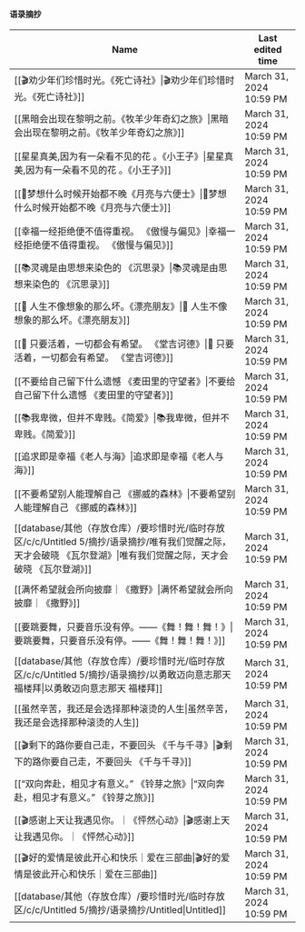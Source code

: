#### 语录摘抄

|Name|Last edited time|
|---|---|
|[[🎬劝少年们珍惜时光。《死亡诗社》\|🎬劝少年们珍惜时光。《死亡诗社》]]|March 31, 2024 10:59 PM|
|[[黑暗会出现在黎明之前。《牧羊少年奇幻之旅》\|黑暗会出现在黎明之前。《牧羊少年奇幻之旅》]]|March 31, 2024 10:59 PM|
|[[星星真美,因为有一朵看不见的花 。《小王子》\|星星真美,因为有一朵看不见的花 。《小王子》]]|March 31, 2024 10:59 PM|
|[[🌙梦想什么时候开始都不晚《月亮与六便士》\|🌙梦想什么时候开始都不晚《月亮与六便士》]]|March 31, 2024 10:59 PM|
|[[幸福一经拒绝便不值得重视。 《傲慢与偏见》\|幸福一经拒绝便不值得重视。 《傲慢与偏见》]]|March 31, 2024 10:59 PM|
|[[📚灵魂是由思想来染色的 《沉思录》\|📚灵魂是由思想来染色的 《沉思录》]]|March 31, 2024 10:59 PM|
|[[📖 人生不像想象的那么坏。《漂亮朋友》\|📖 人生不像想象的那么坏。《漂亮朋友》]]|March 31, 2024 10:59 PM|
|[[📖 只要活着，一切都会有希望。 《堂吉诃德》\|📖 只要活着，一切都会有希望。 《堂吉诃德》]]|March 31, 2024 10:59 PM|
|[[不要给自己留下什么遗憾 《麦田里的守望者》\|不要给自己留下什么遗憾 《麦田里的守望者》]]|March 31, 2024 10:59 PM|
|[[📚我卑微，但并不卑贱。《简爱》\|📚我卑微，但并不卑贱。《简爱》]]|March 31, 2024 10:59 PM|
|[[追求即是幸福《老人与海》\|追求即是幸福《老人与海》]]|March 31, 2024 10:59 PM|
|[[不要希望别人能理解自己 《挪威的森林》\|不要希望别人能理解自己 《挪威的森林》]]|March 31, 2024 10:59 PM|
|[[database/其他（存放仓库）/要珍惜时光/临时存放区/c/c/Untitled 5/摘抄/语录摘抄/唯有我们觉醒之际，天才会破晓 《瓦尔登湖》\|唯有我们觉醒之际，天才会破晓 《瓦尔登湖》]]|March 31, 2024 10:59 PM|
|[[满怀希望就会所向披靡｜《撒野》\|满怀希望就会所向披靡｜《撒野》]]|March 31, 2024 10:59 PM|
|[[要跳要舞，只要音乐没有停。——《舞！舞！舞！》\|要跳要舞，只要音乐没有停。——《舞！舞！舞！》]]|March 31, 2024 10:59 PM|
|[[database/其他（存放仓库）/要珍惜时光/临时存放区/c/c/Untitled 5/摘抄/语录摘抄/以勇敢迈向意志那天 福楼拜\|以勇敢迈向意志那天 福楼拜]]|March 31, 2024 10:59 PM|
|[[虽然辛苦，我还是会选择那种滚烫的人生\|虽然辛苦，我还是会选择那种滚烫的人生]]|March 31, 2024 10:59 PM|
|[[🎬剩下的路你要自己走，不要回头 《千与千寻》\|🎬剩下的路你要自己走，不要回头 《千与千寻》]]|March 31, 2024 10:59 PM|
|[[“双向奔赴，相见才有意义。” 《铃芽之旅》\|“双向奔赴，相见才有意义。” 《铃芽之旅》]]|March 31, 2024 10:59 PM|
|[[🎬感谢上天让我遇见你。｜《怦然心动》\|🎬感谢上天让我遇见你。｜《怦然心动》]]|March 31, 2024 10:59 PM|
|[[🎬好的爱情是彼此开心和快乐｜爱在三部曲\|🎬好的爱情是彼此开心和快乐｜爱在三部曲]]|March 31, 2024 10:59 PM|
|[[database/其他（存放仓库）/要珍惜时光/临时存放区/c/c/Untitled 5/摘抄/语录摘抄/Untitled\|Untitled]]|March 31, 2024 10:59 PM|
